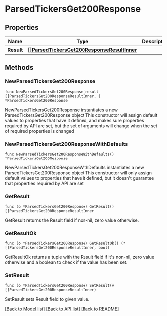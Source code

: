 # ParsedTickersGet200Response

## Properties

Name | Type | Description | Notes
------------ | ------------- | ------------- | -------------
**Result** | [**[]ParsedTickersGet200ResponseResultInner**](ParsedTickersGet200ResponseResultInner.md) |  | 

## Methods

### NewParsedTickersGet200Response

`func NewParsedTickersGet200Response(result []ParsedTickersGet200ResponseResultInner, ) *ParsedTickersGet200Response`

NewParsedTickersGet200Response instantiates a new ParsedTickersGet200Response object
This constructor will assign default values to properties that have it defined,
and makes sure properties required by API are set, but the set of arguments
will change when the set of required properties is changed

### NewParsedTickersGet200ResponseWithDefaults

`func NewParsedTickersGet200ResponseWithDefaults() *ParsedTickersGet200Response`

NewParsedTickersGet200ResponseWithDefaults instantiates a new ParsedTickersGet200Response object
This constructor will only assign default values to properties that have it defined,
but it doesn't guarantee that properties required by API are set

### GetResult

`func (o *ParsedTickersGet200Response) GetResult() []ParsedTickersGet200ResponseResultInner`

GetResult returns the Result field if non-nil, zero value otherwise.

### GetResultOk

`func (o *ParsedTickersGet200Response) GetResultOk() (*[]ParsedTickersGet200ResponseResultInner, bool)`

GetResultOk returns a tuple with the Result field if it's non-nil, zero value otherwise
and a boolean to check if the value has been set.

### SetResult

`func (o *ParsedTickersGet200Response) SetResult(v []ParsedTickersGet200ResponseResultInner)`

SetResult sets Result field to given value.



[[Back to Model list]](../README.md#documentation-for-models) [[Back to API list]](../README.md#documentation-for-api-endpoints) [[Back to README]](../README.md)


